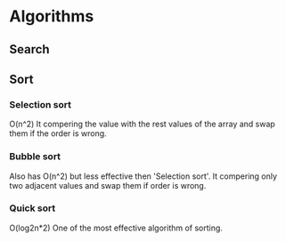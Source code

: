 # Algorithms

## Search

## Sort

### Selection sort

O(n^2)
It compering the value with the rest values of the array and swap them if the order is wrong.

### Bubble sort

Also has O(n^2) but less effective then 'Selection sort'.
It compering only two adjacent values and swap them if order is wrong.

### Quick sort

O(log2n*2)
One of the most effective algorithm of sorting.
